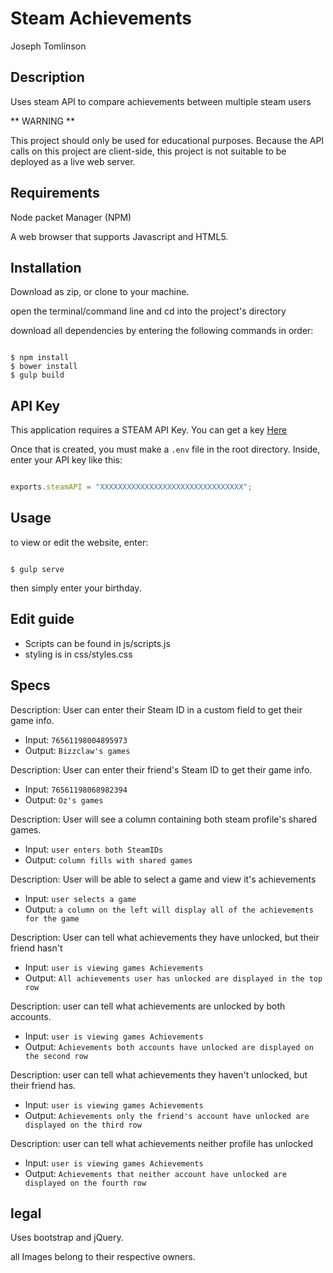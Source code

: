 # Steam Achievements
Joseph Tomlinson

## Description
Uses steam API to compare achievements between multiple steam users

** WARNING **

This project should only be used for educational purposes.
Because the API calls on this project are client-side, this project is not suitable to be deployed as a live web server.

## Requirements
Node packet Manager (NPM)

A web browser that supports Javascript and HTML5.

## Installation
Download as zip, or clone to your machine.

open the terminal/command line and cd into the project's directory

download all dependencies by entering the following commands in order:
```

$ npm install
$ bower install
$ gulp build
```
## API Key
This application requires a STEAM API Key.
You can get a key [Here](http://steamcommunity.com/dev/apikey)

Once that is created, you must make a `.env` file in the root directory.
Inside, enter your API key like this:
``` Javascript

exports.steamAPI = "XXXXXXXXXXXXXXXXXXXXXXXXXXXXXXXX";
```

## Usage
to view or edit the website, enter:

```

$ gulp serve
```
then simply enter your birthday.

## Edit guide
* Scripts can be found in js/scripts.js
* styling is in css/styles.css

## Specs

Description: User can enter their Steam ID in a custom field to get their game info.
* Input: `76561198004895973`
* Output: `Bizzclaw's games`

Description: User can enter their friend's Steam ID to get their game info.
* Input: `76561198068982394`
* Output: `Oz's games`

Description: User will see a column containing both steam profile's shared games.
* Input: `user enters both SteamIDs`
* Output: `column fills with shared games`

Description: User will be able to select a game and view it's achievements
* Input: `user selects a game`
* Output: `a column on the left will display all of the achievements for the game`

Description: User can tell what achievements they have unlocked, but their friend hasn't
* Input: `user is viewing games Achievements`
* Output: `All achievements user has unlocked are displayed in the top row`

Description: user can tell what achievements are unlocked by both accounts.
* Input: `user is viewing games Achievements`
* Output: `Achievements both accounts have unlocked are displayed on the second row`

Description: user can tell what achievements they haven't unlocked, but their friend has.
* Input: `user is viewing games Achievements`
* Output: `Achievements only the friend's account have unlocked are displayed on the third row`

Description: user can tell what achievements neither profile has unlocked
* Input: `user is viewing games Achievements`
* Output: `Achievements that neither account have unlocked are displayed on the fourth row`

## legal
Uses bootstrap and jQuery.

all Images belong to their respective owners.
